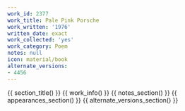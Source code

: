 ```yaml
---
work_id: 2377
work_title: Pale Pink Porsche
work_written: '1976'
written_date: exact
work_collected: 'yes'
work_category: Poem
notes: null
icon: material/book
alternate_versions:
- 4456
---
```


{{ section_title() }}
{{ work_info() }}
{{ notes_section() }}
{{ appearances_section() }}
{{ alternate_versions_section() }}